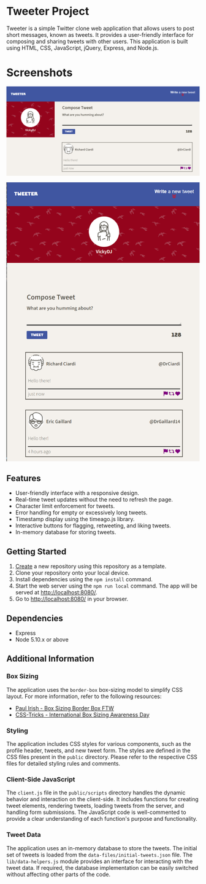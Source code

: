 # Tweeter Project

Tweeter is a simple Twitter clone web application that allows users to post short messages, known as tweets. It provides a user-friendly interface for composing and sharing tweets with other users. This application is built using HTML, CSS, JavaScript, jQuery, Express, and Node.js.

# Screenshots

![Homepage - fullscreen view](/public/images/full-size.png)

![Homepage - mobile view](/public/images/half-size.png)


## Features

- User-friendly interface with a responsive design.
- Real-time tweet updates without the need to refresh the page.
- Character limit enforcement for tweets.
- Error handling for empty or excessively long tweets.
- Timestamp display using the timeago.js library.
- Interactive buttons for flagging, retweeting, and liking tweets.
- In-memory database for storing tweets.

## Getting Started

1. [Create](https://docs.github.com/en/repositories/creating-and-managing-repositories/creating-a-repository-from-a-template) a new repository using this repository as a template.
2. Clone your repository onto your local device.
3. Install dependencies using the `npm install` command.
3. Start the web server using the `npm run local` command. The app will be served at <http://localhost:8080/>.
4. Go to <http://localhost:8080/> in your browser.

## Dependencies

- Express
- Node 5.10.x or above


## Additional Information

### Box Sizing

The application uses the `border-box` box-sizing model to simplify CSS layout. For more information, refer to the following resources:
- [Paul Irish - Box Sizing Border Box FTW](http://www.paulirish.com/2012/box-sizing-border-box-ftw/)
- [CSS-Tricks - International Box Sizing Awareness Day](https://css-tricks.com/international-box-sizing-awareness-day/)

### Styling

The application includes CSS styles for various components, such as the profile header, tweets, and new tweet form. The styles are defined in the CSS files present in the `public` directory. Please refer to the respective CSS files for detailed styling rules and comments.

### Client-Side JavaScript

The `client.js` file in the `public/scripts` directory handles the dynamic behavior and interaction on the client-side. It includes functions for creating tweet elements, rendering tweets, loading tweets from the server, and handling form submissions. The JavaScript code is well-commented to provide a clear understanding of each function's purpose and functionality.

### Tweet Data

The application uses an in-memory database to store the tweets. The initial set of tweets is loaded from the `data-files/initial-tweets.json` file. The `lib/data-helpers.js` module provides an interface for interacting with the tweet data. If required, the database implementation can be easily switched without affecting other parts of the code.